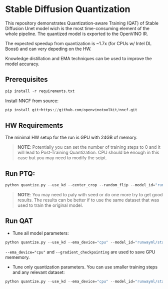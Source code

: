 # Stable Diffusion Quantization
This repository demonstrates Quantization-aware Training (QAT) of Stable Diffusion Unet model wich is the most time-consuming element of the whole pipeline. The quantized model is exported to the OpenVINO IR.

The expected speedup from quantization is ~1.7x (for CPUs w/ Intel DL Boost) and can very depeding on the HW.

Knowledge distillation and EMA techniques can be used to improve the model accuracy.

## Prerequisites
```python
pip install -r requirements.txt
```

Install NNCF from source:
```python
pip install git+https://github.com/openvinotoolkit/nncf.git
```

## HW Requirements
The minimal HW setup for the run is GPU with 24GB of memory.

>**NOTE**: Potentially you can set the number of training steps to 0 and it will lead to Post-Training Quantization. CPU should be enough in this case but you may need to modify the scipt.

## Run PTQ:
```python
python quantize.py --use_kd --center_crop --random_flip --model_id="runwayml/stable-diffusion-v1-5" --dataset_name="lambdalabs/pokemon-blip-captions" --max_train_steps=0
```

>**NOTE**: You may need to paly with seed or do one more try to get good results. The results can be better if to use the same dataset that was used to train the original model.

## Run QAT

* Tune all model parameters:
```python
python quantize.py --use_kd --ema_device="cpu" --model_id="runwayml/stable-diffusion-v1-5" --center_crop --random_flip --gradient_checkpointing --scale_lr  --dataloader_num_workers=8 --dataset_name="lambdalabs/pokemon-blip-captions" 
```

`--ema_device="cpu"` and `--gradient_checkpointing` are used to save GPU mememory.

* Tune only quantization parameters. You can use smaller training steps and any relevant dataset:
```python
python quantize.py --use_kd --ema_device="cpu" --model_id="runwayml/stable-diffusion-v1-5" --center_crop --random_flip --gradient_checkpointing --scale_lr --dataloader_num_workers=8 --dataset_name="lambdalabs/pokemon-blip-captions" --tune_quantizers_only 
```


